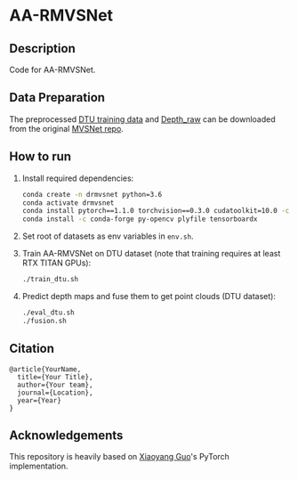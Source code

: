 # AA-RMVSNet
## Description

Code for AA-RMVSNet.

## Data Preparation

The preprocessed [DTU training data](https://drive.google.com/file/d/1eDjh-_bxKKnEuz5h-HXS7EDJn59clx6V/view) and [Depth_raw](https://virutalbuy-public.oss-cn-hangzhou.aliyuncs.com/share/cascade-stereo/CasMVSNet/dtu_data/dtu_train_hr/Depths_raw.zip) can be downloaded from the original [MVSNet repo](https://github.com/YoYo000/MVSNet).

## How to run
1. Install required dependencies:
   ```bash
   conda create -n drmvsnet python=3.6
   conda activate drmvsnet
   conda install pytorch==1.1.0 torchvision==0.3.0 cudatoolkit=10.0 -c pytorch
   conda install -c conda-forge py-opencv plyfile tensorboardx
   ```

2. Set root of datasets as env variables in `env.sh`.
3. Train AA-RMVSNet on DTU dataset (note that training requires at least RTX TITAN GPUs):
   ```bash
   ./train_dtu.sh
   ```
4. Predict depth maps and fuse them to get point clouds (DTU dataset):
   ```bash
   ./eval_dtu.sh
   ./fusion.sh
   ```

## Citation   

```
@article{YourName,
  title={Your Title},
  author={Your team},
  journal={Location},
  year={Year}
}
```

## Acknowledgements
This repository is heavily based on [Xiaoyang Guo](https://github.com/xy-guo/MVSNet_pytorch)'s PyTorch implementation.

